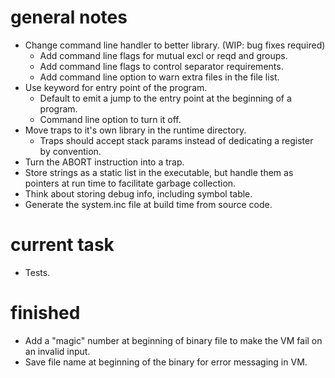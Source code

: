 # general notes

- Change command line handler to better library. (WIP: bug fixes required)
  - Add command line flags for mutual excl or reqd and groups.
  - Add command line flags to control separator requirements.
  - Add command line option to warn extra files in the file list.
- Use keyword for entry point of the program.
  - Default to emit a jump to the entry point at the beginning of a program.
  - Command line option to turn it off.
- Move traps to it's own library in the runtime directory.
  - Traps should accept stack params instead of dedicating a register by
    convention.
- Turn the ABORT instruction into a trap.
- Store strings as a static list in the executable, but handle them as pointers
  at run time to facilitate garbage collection.
- Think about storing debug info, including symbol table.
- Generate the system.inc file at build time from source code.

# current task
- Tests.

# finished
- Add a "magic" number at beginning of binary file to make the VM fail on an invalid input.
- Save file name at beginning of the binary for error messaging in VM.
